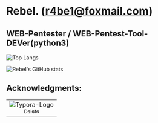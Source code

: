 # Rebel. (r4be1@foxmail.com)
## WEB-Pentester  /  WEB-Pentest-Tool-DEVer(python3)

![Top Langs](https://github-readme-stats.vercel.app/api/top-langs/?username=R4be1&theme=dark)

![Rebel's GitHub stats](https://github-readme-stats.vercel.app/api?username=R4be1&show_icons=true&theme=dark) 

## Acknowledgments:

<div><table frame=void>
	<tr>
        <td align="center">
            <img src="https://avatars.githubusercontent.com/u/69635021?v=4"
                   alt="Typora-Logo"
                 />
            <br>
            <a href="https://ml-hacker.github.io/"><sub>Delete</sub></a>
        </td>
       </tr>
</table></div>
